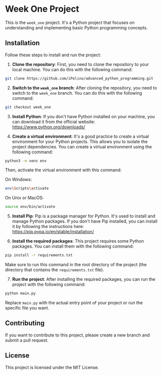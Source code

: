 # Week One Project

This is the `week_one` project. It's a Python project that focuses on understanding and implementing basic Python programming concepts.

## Installation

Follow these steps to install and run the project:

1. **Clone the repository**: First, you need to clone the repository to your local machine. You can do this with the following command:

```bash
git clone https://github.com/iPelino/advanced_python_programming.git
```

2. **Switch to the `week_one` branch**: After cloning the repository, you need to switch to the `week_one` branch. You can do this with the following command:

```bash
git checkout week_one
```

3. **Install Python**: If you don't have Python installed on your machine, you can download it from the official website: https://www.python.org/downloads/

4. **Create a virtual environment**: It's a good practice to create a virtual environment for your Python projects. This allows you to isolate the project dependencies. You can create a virtual environment using the following command:

```bash
python3 -m venv env
```

Then, activate the virtual environment with this command:

On Windows:
```bash
env\Scripts\activate
```

On Unix or MacOS:
```bash
source env/bin/activate
```

5. **Install Pip**: Pip is a package manager for Python. It's used to install and manage Python packages. If you don't have Pip installed, you can install it by following the instructions here: https://pip.pypa.io/en/stable/installation/

6. **Install the required packages**: This project requires some Python packages. You can install them with the following command:

```bash
pip install -r requirements.txt
```

Make sure to run this command in the root directory of the project (the directory that contains the `requirements.txt` file).

7. **Run the project**: After installing the required packages, you can run the project with the following command:

```bash
python main.py
```

Replace `main.py` with the actual entry point of your project or run the specific file you want.

## Contributing

If you want to contribute to this project, please create a new branch and submit a pull request.

## License

This project is licensed under the MIT License.
